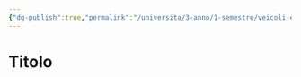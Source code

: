 ```yaml
---
{"dg-publish":true,"permalink":"/universita/3-anno/1-semestre/veicoli-e-impianti-di-trasporto/lezioni/07-titolo-vit/"}
---
```


# Titolo
